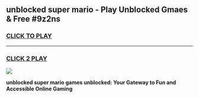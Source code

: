 
## unblocked super mario - Play Unblocked Gmaes & Free #9z2ns
<h3>
<a href="https://news.freeplayer.one?title=unblocked_super_mario&ref=24F">CLICK TO PLAY</a></h3>
<hr>

<h3>
<a href="https://news.freeplayer.one?title=unblocked_super_mario&ref=24F">CLICK 2 PLAY</a>
  
</h3>

<a href="https://news.freeplayer.one?title=unblocked_super_mario&ref=24F/"><img src="https://clearcache.store/games.png"></a>


**unblocked super mario games unblocked: Your Gateway to Fun and Accessible Online Gaming**
